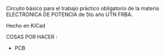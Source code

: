Circuito básico para el trabajo práctico obligatorio de la materia ELECTRONICA DE POTENCIA de 5to año UTN FRBA.

Hecho en KiCad


COSAS POR HACER :

- PCB
